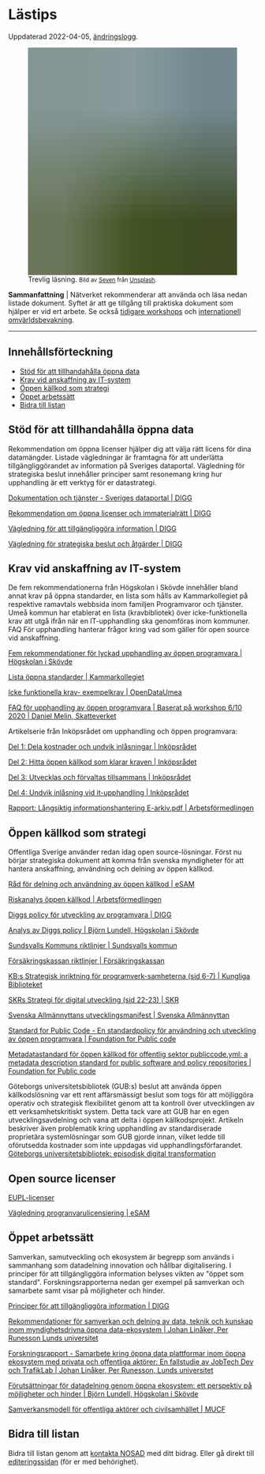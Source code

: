 # Lästips

Uppdaterad 2022-04-05, [ändringslogg](https://gitlab.com/open-data-knowledge-sharing/wiki/-/wikis/Lista-med-delat-material/history).

<figure>
  <img width="640" height="460"
  class="blurry-load" src="data:image/gif;base64,R0lGODlhAwACAPIFAD1KI0JSIWp2WXOIj4WVlYicngAAAAAAACH5BAAAAAAALAAAAAADAAIAAAMESDUSkAA7" data-large="https://source.unsplash.com/hPKTYwJ4FUo" alt="Kvinna läser böcker eller tips från NOSAD"
/>
<figcaption>Trevlig läsning. <small>Bild av <a href="https://unsplash.com/@sevenshooterimage?utm_source=nosad&utm_medium=referral">Seven</a> från <a href="https://unsplash.com/?utm_source=your_app_name&utm_medium=referral">Unsplash</a>.</small> </figcaption>
</figure>

**Sammanfattning** | Nätverket rekommenderar att använda och läsa nedan listade dokument. Syftet är att ge tillgång till praktiska dokument som hjälper er vid ert arbete. Se också <a href="https://nosad.se/workshops" data-navigo>tidigare workshops</a> och <a href="https://nosad.se/internationellt" data-navigo>internationell omvärldsbevakning</a>.

<hr/>

## Innehållsförteckning

- [Stöd för att tillhandahålla öppna data](#stöd-för-att-tillhandahålla-öppna-data)
- [Krav vid anskaffning av IT-system](#krav-vid-anskaffning-av-IT-system)
- [Öppen källkod som strategi](#öppen-källkod-som-strategi)
- [Öppet arbetssätt](#öppet-arbetssätt)
- [Bidra till listan](#bidra-till-listan)

## Stöd för att tillhandahålla öppna data
Rekommendation om öppna licenser hjälper dig att välja rätt licens för dina datamängder. Listade vägledningar är framtagna för att underlätta tillgängliggörandet av information på Sveriges dataportal. Vägledning för strategiska beslut innehåller principer samt resonemang kring hur upphandling är ett verktyg för er datastrategi. 

[Dokumentation och tjänster - Sveriges dataportal | DIGG](https://docs.dataportal.se/)

[Rekommendation om öppna licenser och immaterialrätt | DIGG](https://www.digg.se/kunskap-och-stod/oppna-och-delade-data/offentliga-aktorer/rekommendation-om-oppna-licenser-och-immaterialratt)

[Vägledning för att tillgängliggöra information | DIGG](https://www.digg.se/utveckling-av-digital-forvaltning/oppna-och-delade-data/offentliga-aktorer/vagledning-tillgangliggora)

[Vägledning för strategiska beslut och åtgärder | DIGG](https://www.digg.se/kunskap-och-stod/oppna-och-delade-data/offentliga-aktorer/vagledning-for-strategiska-beslut-och-atgarder)



## Krav vid anskaffning av IT-system
De fem rekommendationerna från Högskolan i Skövde innehåller bland annat krav på öppna standarder, en lista som hålls av Kammarkollegiet på respektive ramavtals webbsida inom familjen Programvaror och tjänster. Umeå kommun har etablerat en lista (kravbibliotek) över icke-funktionella krav att utgå ifrån när en IT-upphandling ska genomföras inom kommuner. FAQ För upphandling hanterar frågor kring vad som gäller för open source vid anskaffning.

[Fem rekommendationer för lyckad upphandling av öppen programvara | Högskolan i Skövde](https://www.mynewsdesk.com/se/his/pressreleases/fem-rekommendationer-foer-lyckad-upphandling-av-oeppen-programvara-3108346)

[Lista öppna standarder | Kammarkollegiet](https://www.avropa.se/globalassets/dokument/oppna-standarder---programvaror-och-tjanster.pdf)

[Icke funktionella krav- exempelkrav | OpenDataUmea ](https://opendata.umea.se/explore/dataset/icke-funktionella-exempelkrav0/table/?disjunctive.huvudkategori&disjunctive.underkategori&sort=krav_id)

[FAQ för upphandling av öppen programvara | Baserat på workshop 6/10 2020 | Daniel Melin, Skatteverket](https://gitlab.com/open-data-knowledge-sharing/wiki/-/wikis/FAQ-om-upphandling-och-anv%C3%A4ndning-av-%C3%B6ppen-programvara)

Artikelserie från Inköpsrådet om upphandling och öppen programvara:

[Del 1: Dela kostnader och undvik inlåsningar | Inköpsrådet](https://inkopsradet.se/upphandling/dela-kostnader-och-undvik-inlasningar/) 

[Del 2: Hitta öppen källkod som klarar kraven | Inköpsrådet](https://inkopsradet.se/upphandling/hitta-oppen-kallkod-som-klarar-kraven/) 

[Del 3: Utvecklas och förvaltas tillsammans | Inköpsrådet](https://inkopsradet.se/utvecklas-och-forvaltas-tillsammans/)  

[Del 4: Undvik inlåsning vid it-upphandling | Inköpsrådet](https://inkopsradet.se/undvik-inlasning-vid-it-upphandling//) 

[Rapport: Långsiktig informationshantering E-arkiv.pdf | Arbetsförmedlingen](https://gitlab.com/open-data-knowledge-sharing/wiki/-/wikis/uploads/c7d94fc0e6bdea26df7182e54b6e6683/Rapport_l%C3%A5ngsiktig_informationshantering_E-arkiv.pdf)

 
## Öppen källkod som strategi 
Offentliga Sverige använder redan idag open source-lösningar. Först nu börjar strategiska dokument att komma från svenska myndigheter för att hantera anskaffning, användning och delning av öppen källkod. 

[Råd för delning och användning av öppen källkod | eSAM](https://www.esamverka.se/download/18.6668103d17f448916a34dffb/1647011001475/R%C3%A5d%20f%C3%B6r%20delning%20och%20anv%C3%A4ndning%20av%20%C3%B6ppen%20k%C3%A4llkod%20220311.pdf)


[Riskanalys öppen källkod | Arbetsförmedlingen](https://gitlab.com/open-data-knowledge-sharing/wiki/-/wikis/uploads/f5c05112abe8904fd93d078b348f49e2/Riskanalys_%C3%96ppen_k%C3%A4llkod_1.0_-_20211025__002_.pdf)


[Diggs policy för utveckling av programvara | DIGG](https://gitlab.com/open-data-knowledge-sharing/wiki/-/wikis/uploads/f101bdec3e1bd05889b02a1c974b3b19/Policy_f%C3%B6r_utveckling_av_programvara.pdf)

[Analys av Diggs policy | Björn Lundell, Högskolan i Skövde](http://his.diva-portal.org/smash/record.jsf?pid=diva2%3A1457306&dswid=-3570)

[Sundsvalls Kommuns riktlinjer | Sundsvalls kommun](https://github.com/Sundsvallskommun/riktlinjer-oppenkallkod/blob/main/riktlinje/README.md)

[Försäkringskassan riktlinjer | Försäkringskassan](https://github.com/Forsakringskassan/riktlinje-oppenkallkod/blob/master/riktlinje.md)

[KB:s Strategisk inriktning för programverk-samheterna (sid 6-7) | Kungliga Biblioteket](https://web.archive.org/web/20180417070623/http://www.kb.se/Dokument/Programverksamhet/KB_Programmen_low.pdf)  

[SKRs Strategi för digital utveckling (sid 22-23) | SKR](https://skr.se/skr/naringslivarbetedigitalisering/digitalisering/strategifordigitalutveckling.6728.html)  

[Svenska Allmännyttans utvecklingsmanifest | Svenska Allmännyttan](https://utveckling.allmannyttan.se/manifest) 
 
[Standard for Public Code - En standardpolicy för användning och utveckling av öppen programvara | Foundation for Public code](Standard-for-Public-Code)  

[Metadatastandard för öppen källkod för offentlig sektor publiccode.yml: a metadata description standard for public software and policy repositories | Foundation for Public code](https://github.com/publiccodenet/publiccode.yml)

Göteborgs universitetsbibliotek (GUB:s) beslut att använda öppen källkodslösning var ett rent affärsmässigt beslut som togs för att möjliggöra operativ och strategisk flexibilitet genom att ta kontroll över utvecklingen av ett verksamhetskritiskt system. Detta tack vare att GUB har en egen utvecklingsavdelning och vana att delta i öppen källkodsprojekt. Artikeln beskriver även problematik kring upphandling av standardiserade proprietära systemlösningar som GUB gjorde innan, vilket ledde till oförutsedda kostnader som inte uppdagas vid upphandlingsförfarandet.
[Göteborgs universitetsbibliotek: episodisk digital transformation](https://www.clearbyte.org/?p=7330&lang=sv)

## Open source licenser
[EUPL-licenser](https://joinup.ec.europa.eu/sites/default/files/inline-files/EUPL%201_1%20Guidelines%20SV%20Joinup.pdf)

[Vägledning progranvarulicensiering | eSAM](https://www.esamverka.se/download/18.1afa2964179effea5a286f48/1625144886153/V%C3%A4gledning%20programvarulicensiering.pdf)







## Öppet arbetssätt
Samverkan, samutveckling och ekosystem är begrepp som används i sammanhang som datadelning innovation och hållbar digitalisering. I principer för att tillgängliggöra information belyses vikten av "öppet som standard". Forskningsrapporterna nedan ger exempel på samverkan och samarbete samt visar på möjligheter och hinder.

[Principer för att tillgängliggöra information | DIGG ](https://www.digg.se/4ae7c7/globalassets/dokument/oppna-och-delade-data/principer-folder.pdf)

[Rekommendationer för samverkan och delning av data, teknik och kunskap inom myndighetsdrivna öppna data-ekosystem | Johan Linåker, Per Runesson Lunds universitet](https://portal.research.lu.se/sv/publications/rekommendationer-f%C3%B6r-samverkan-och-delning-av-data-teknik-och-kun)

[Forskningsrapport - Samarbete kring öppna data plattformar inom öppna ekosystem med privata och offentliga aktörer: En fallstudie av JobTech Dev och TrafikLab | Johan Linåker, Per Runesson, Lunds universitet](https://gitlab.com/open-data-knowledge-sharing/wiki/-/wikis/Samarbete-kring-%C3%B6ppna-data-plattformar-inom-%C3%B6ppna-ekosystem-med-privata-och-offentliga-akt%C3%B6rer:-En-fallstudie-av-JobTech-Dev-och-TrafikLab)

[Förutsättningar för datadelning genom öppna ekosystem: ett perspektiv på möjligheter och hinder | Björn Lundell, Högskolan i Skövde](https://gitlab.com/open-data-knowledge-sharing/wiki/-/wikis/uploads/819add7d33683f1d27d0d0077a73a5d4/Lun22_Lundell_Analys-EUs-DataStrategi_FINAL.pdf)

[Samverkansmodell för offentliga aktörer och civilsamhället | MUCF](https://www.mucf.se/verktyg/samverkansmodell-offentliga-aktorer-och-civilsamhallet)

## Bidra till listan
Bidra till listan genom att [kontakta NOSAD](mailto:maria.dalhage@digg.se) med ditt bidrag. Eller gå direkt till [editeringssidan](https://gitlab.com/open-data-knowledge-sharing/wiki/-/wikis/Lista-med-delat-material) (för er med behörighet).

